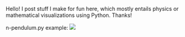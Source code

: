 Hello! I post stuff I make for fun here, which mostly entails physics or mathematical visualizations using Python. Thanks!

n-pendulum.py example:
![](https://github.com/Cherry-Trees/my-projects/blob/main/gifs/pendulum.gif)
